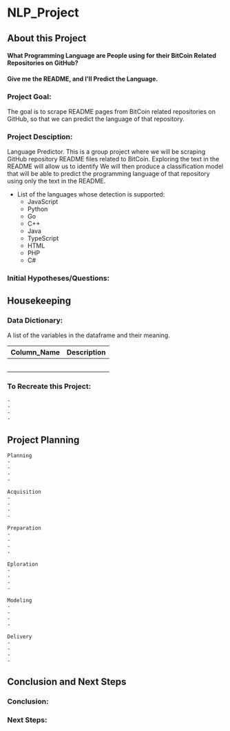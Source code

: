 # NLP_Project

## About this Project
#### What Programming Language are People using for their BitCoin Related Repositories on GitHub?
#### Give me the README, and I'll Predict the Language.

### Project Goal:
The goal is to scrape README pages from BitCoin related repositories on GitHub, so that we can predict the language of that repository.

### Project Desciption: 
Language Predictor. This is a group project where we will be scraping GitHub repository README files related to BitCoin. Exploring the text in the README will allow us to identify We will then produce a classification model that will be able to predict the programming language of that repository using only the text in the README.

- List of the languages whose detection is supported: 
    - JavaScript
    - Python
    - Go
    - C++
    - Java
    - TypeScript
    - HTML
    - PHP
    - C#

### Initial Hypotheses/Questions:

## Housekeeping

### Data Dictionary:
A list of the variables in the dataframe and their meaning.

|Column_Name|Description|
|-----------|-----------|
|||
|||
|||
|||
|||

### To Recreate this Project: 
    - 
    - 
    - 
    - 

## Project Planning

    Planning
    - 
    - 
    - 
    - 

    Acquisition
    - 
    - 
    - 
    - 

    Preparation
    - 
    - 
    - 
    - 

    Eploration
    - 
    - 
    - 
    - 

    Modeling
    - 
    - 
    - 
    - 

    Delivery
    - 
    - 
    - 
    - 


## Conclusion and Next Steps

### Conclusion: 

### Next Steps: 


